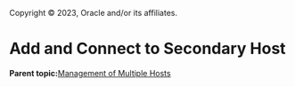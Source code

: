 Copyright © 2023, Oracle and/or its affiliates.

# Add and Connect to Secondary Host

**Parent topic:**[Management of Multiple Hosts](../topics/cockpit-manage_multiple_hosts.md)


